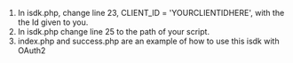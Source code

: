 1. In isdk.php, change line 23, CLIENT_ID = 'YOURCLIENTIDHERE', with the the Id given to you.
2. In isdk.php change line 25 to the path of your script.
3. index.php and success.php are an example of how to use this isdk with OAuth2